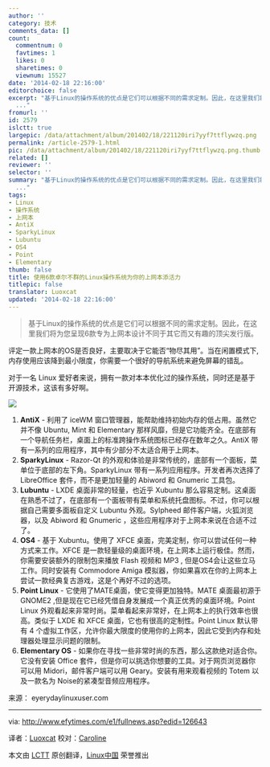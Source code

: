 ```yaml
---
author: ''
category: 技术
comments_data: []
count:
  commentnum: 0
  favtimes: 1
  likes: 0
  sharetimes: 0
  viewnum: 15527
date: '2014-02-18 22:16:00'
editorchoice: false
excerpt: "基于Linux的操作系统的优点是它们可以根据不同的需求定制。因此，在这里我们将为您呈现6款专为上网本设计不同于其它而又有趣的顶尖发行版。\r\n\r\n评定一款上网本的OS是否良好，主要取决于它能否物尽其用。当在闲置模式下
  ..."
fromurl: ''
id: 2579
islctt: true
largepic: /data/attachment/album/201402/18/221120iri7yyf7ttflywzq.png
permalink: /article-2579-1.html
pic: /data/attachment/album/201402/18/221120iri7yyf7ttflywzq.png.thumb.jpg
related: []
reviewer: ''
selector: ''
summary: "基于Linux的操作系统的优点是它们可以根据不同的需求定制。因此，在这里我们将为您呈现6款专为上网本设计不同于其它而又有趣的顶尖发行版。\r\n\r\n评定一款上网本的OS是否良好，主要取决于它能否物尽其用。当在闲置模式下
  ..."
tags:
- Linux
- 操作系统
- 上网本
- AntiX
- SparkyLinux
- Lubuntu
- OS4
- Point
- Elementary
thumb: false
title: 使用6款卓尔不群的Linux操作系统为你的上网本添活力
titlepic: false
translator: Luoxcat
updated: '2014-02-18 22:16:00'
---
```



> 
> 基于Linux的操作系统的优点是它们可以根据不同的需求定制。因此，在这里我们将为您呈现6款专为上网本设计不同于其它而又有趣的顶尖发行版。
> 
> 
> 


评定一款上网本的OS是否良好，主要取决于它能否“物尽其用”。当在闲置模式下,内存使用应该降到最小限度，你需要一个很好的导航系统来避免屏幕的错乱。


对于一名 Linux 爱好者来说，拥有一款对本本优化过的操作系统，同时还是基于开源技术，这该有多好啊。


![](/data/attachment/album/201402/18/221120iri7yyf7ttflywzq.png)


1. **AntiX** - 利用了 iceWM 窗口管理器，能帮助维持初始内存的低占用。虽然它并不像 Ubuntu, Mint 和 Elementary 那样风靡，但是它功能齐全。在底部有一个导航任务栏，桌面上的标准跨操作系统图标已经存在数年之久。AntiX 带有一系列的应用程序，其中有少部分不太适合用于上网本。
2. **SparkyLinux** - Razor-Qt 的外观和体验是非常传统的，底部有一个面板，菜单位于底部的左下角。SparkyLinux 带有一系列应用程序。开发者再次选择了 LibreOffice 套件，而不是更加轻量的 Abiword 和 Gnumeric 工具包。
3. **Lubuntu** - LXDE 桌面非常的轻量，也近乎 Xubuntu 那么容易定制。这桌面在熟悉不过了，在底部有一个面板带有菜单和系统托盘图标。不过，你可以根据自己需要多面板自定义 Lubuntu 外观。Sylpheed 邮件客户端，火狐浏览器，以及 Abiword 和 Gnumeric ，这些应用程序对于上网本来说在合适不过了。
4. **OS4** - 基于 Xubuntu。使用了 XFCE 桌面，完美定制，你可以尝试任何一种方式来工作。XFCE 是一款轻量级的桌面环境，在上网本上运行极佳。然而，你需要安装额外的限制包来播放 Flash 视频和 MP3 , 但是OS4会让这些立马工作。同时安装有 Commodore Amiga 模拟器，你如果喜欢在你的上网本上尝试一款经典复古游戏，这是个再好不过的选项。
5. **Point Linux** - 它使用了MATE桌面，使它变得更加独特。MATE 桌面最初源于 GNOME2 ,但是现在它已经凭借自身发展成一个真正优秀的桌面环境。Point Linux 外观看起来非常时尚。菜单看起来非常好，在上网本上的执行效率也很高。类似于 LXDE 和 XFCE 桌面，它也有很高的定制性。Point Linux 默认带有 4 个虚拟工作区，允许你最大限度的使用你的上网本，因此它受到内存和处理器处理显示问题的限制。
6. **Elementary OS** - 如果你在寻找一些非常时尚的东西，那么这款绝对适合你。它没有安装 Office 套件，但是你可以挑选你想要的工具。对于网页浏览器你可以用 Midori，邮件客户端可以用 Geary。安装有用来观看视频的 Totem 以及一款名为 Noise的紧凑型音频应用程序。


来源： eyerydaylinuxuser.com




---


via: <http://www.efytimes.com/e1/fullnews.asp?edid=126643>


译者：[Luoxcat](https://github.com/Luoxcat) 校对：[Caroline](https://github.com/carolinewuyan)


本文由 [LCTT](https://github.com/LCTT/TranslateProject) 原创翻译，[Linux中国](http://linux.cn/) 荣誉推出